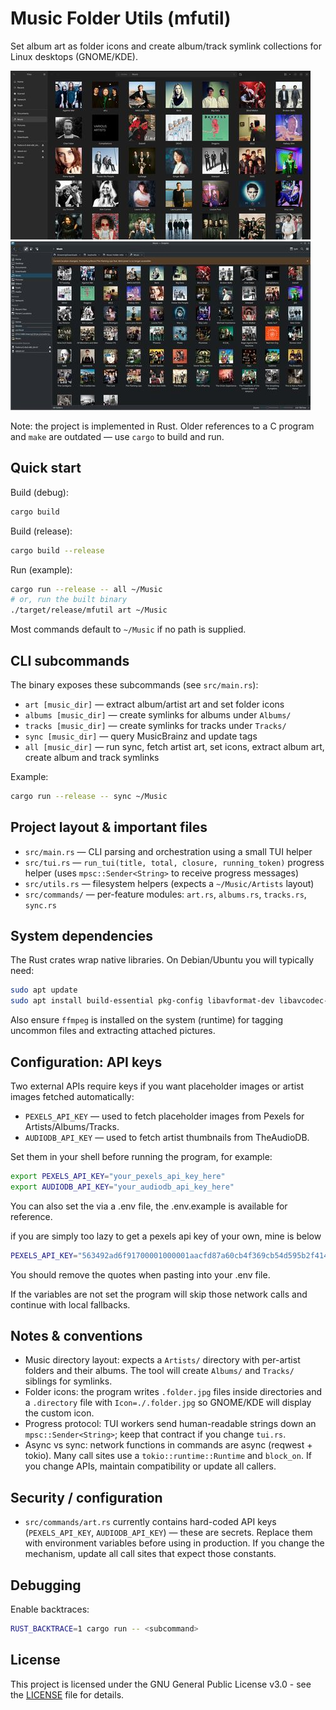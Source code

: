 # Music Folder Utils (mfutil)

Set album art as folder icons and create album/track symlink collections for Linux desktops (GNOME/KDE).

![Nautilus with Album Art Icons](media/Screenshot_Nautilus.jpg) ![Dolphin with Album Art Icons](media/Screenshot_Dolphin.jpg)

Note: the project is implemented in Rust. Older references to a C program and `make` are outdated — use `cargo` to build and run.

## Quick start

Build (debug):

```bash
cargo build
```

Build (release):

```bash
cargo build --release
```

Run (example):

```bash
cargo run --release -- all ~/Music
# or, run the built binary
./target/release/mfutil art ~/Music
```

Most commands default to `~/Music` if no path is supplied.

## CLI subcommands

The binary exposes these subcommands (see `src/main.rs`):

- `art [music_dir]` — extract album/artist art and set folder icons
- `albums [music_dir]` — create symlinks for albums under `Albums/`
- `tracks [music_dir]` — create symlinks for tracks under `Tracks/`
- `sync [music_dir]` — query MusicBrainz and update tags
- `all [music_dir]` — run sync, fetch artist art, set icons, extract album art, create album and track symlinks

Example:

```bash
cargo run --release -- sync ~/Music
```

## Project layout & important files

- `src/main.rs` — CLI parsing and orchestration using a small TUI helper
- `src/tui.rs` — `run_tui(title, total, closure, running_token)` progress helper (uses `mpsc::Sender<String>` to receive progress messages)
- `src/utils.rs` — filesystem helpers (expects a `~/Music/Artists` layout)
- `src/commands/` — per-feature modules: `art.rs`, `albums.rs`, `tracks.rs`, `sync.rs`

## System dependencies

The Rust crates wrap native libraries. On Debian/Ubuntu you will typically need:

```bash
sudo apt update
sudo apt install build-essential pkg-config libavformat-dev libavcodec-dev libavutil-dev libmagickwand-dev libglib2.0-dev libgirepository1.0-dev git
```

Also ensure `ffmpeg` is installed on the system (runtime) for tagging uncommon files and extracting attached pictures.

## Configuration: API keys

Two external APIs require keys if you want placeholder images or artist images fetched automatically:

- `PEXELS_API_KEY` — used to fetch placeholder images from Pexels for Artists/Albums/Tracks.
- `AUDIODB_API_KEY` — used to fetch artist thumbnails from TheAudioDB.

Set them in your shell before running the program, for example:

```bash
export PEXELS_API_KEY="your_pexels_api_key_here"
export AUDIODB_API_KEY="your_audiodb_api_key_here"
```

You can also set the via a .env file, the .env.example is available for reference.

if you are simply too lazy to get a pexels api key of your own, mine is below

```bash
PEXELS_API_KEY="563492ad6f91700001000001aacfd87a60cb4f369cb54d595b2f4142"
```

You should remove the quotes when pasting into your .env file.

If the variables are not set the program will skip those network calls and continue with local fallbacks.

## Notes & conventions

- Music directory layout: expects a `Artists/` directory with per-artist folders and their albums. The tool will create `Albums/` and `Tracks/` siblings for symlinks.
- Folder icons: the program writes `.folder.jpg` files inside directories and a `.directory` file with `Icon=./.folder.jpg` so GNOME/KDE will display the custom icon.
- Progress protocol: TUI workers send human-readable strings down an `mpsc::Sender<String>`; keep that contract if you change `tui.rs`.
- Async vs sync: network functions in commands are async (reqwest + tokio). Many call sites use a `tokio::runtime::Runtime` and `block_on`. If you change APIs, maintain compatibility or update all callers.

## Security / configuration

- `src/commands/art.rs` currently contains hard-coded API keys (`PEXELS_API_KEY`, `AUDIODB_API_KEY`) — these are secrets. Replace them with environment variables before using in production. If you change the mechanism, update all call sites that expect those constants.

## Debugging

Enable backtraces:

```bash
RUST_BACKTRACE=1 cargo run -- <subcommand>
```

## License

This project is licensed under the GNU General Public License v3.0 - see the [LICENSE](LICENSE) file for details.
